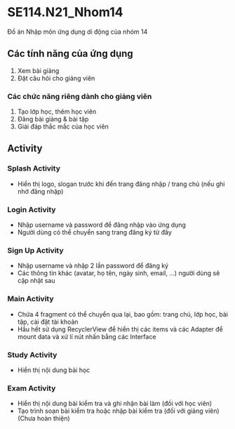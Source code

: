 # SE114.N21_Nhom14
Đồ án Nhập môn ứng dụng di động của nhóm 14

## Các tính năng của ứng dụng
1. Xem bài giảng
2. Đặt câu hỏi cho giảng viên

### Các chức năng riêng dành cho giảng viên
1. Tạo lớp học, thêm học viên
2. Đăng bài giảng & bài tập
3. Giải đáp thắc mắc của học viên

## Activity
### Splash Activity
- Hiển thị logo, slogan trước khi đến trang đăng nhập / trang chủ (nếu ghi nhớ đăng nhập)

### Login Activity
- Nhập username và password để đăng nhập vào ứng dụng
- Người dùng có thể chuyển sang trang đăng ký từ đây

### Sign Up Activity
- Nhập username và nhập 2 lần password để đăng ký
- Các thông tin khác (avatar, họ tên, ngày sinh, email, ...) người dùng sẽ cập nhật sau

### Main Activity
- Chứa 4 fragment có thể chuyển qua lại, bao gồm: trang chủ, lớp học, bài tập, cài đặt tài khoản
- Hầu hết sử dụng RecyclerView để hiển thị các items và các Adapter để mount data và xử lí nút nhấn bằng các Interface

### Study Activity
- Hiển thị nội dung bài học

### Exam Activity
- Hiển thị nội dung bài kiểm tra và ghi nhận bài làm (đối với học viên)
- Tạo trình soạn bài kiểm tra hoặc nhập bài kiểm tra (đối với giảng viên)
(Chưa hoàn thiện)

